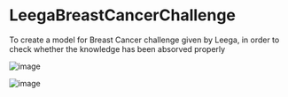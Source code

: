 # LeegaBreastCancerChallenge
To create a model for Breast Cancer challenge given by Leega, in order to check whether the knowledge has been absorved properly


![image](https://user-images.githubusercontent.com/69978184/116032956-ebd54700-a636-11eb-893a-420eaada698b.png)

![image](https://user-images.githubusercontent.com/69978184/116033033-0f988d00-a637-11eb-8363-b8fbdcbc6f63.png)

